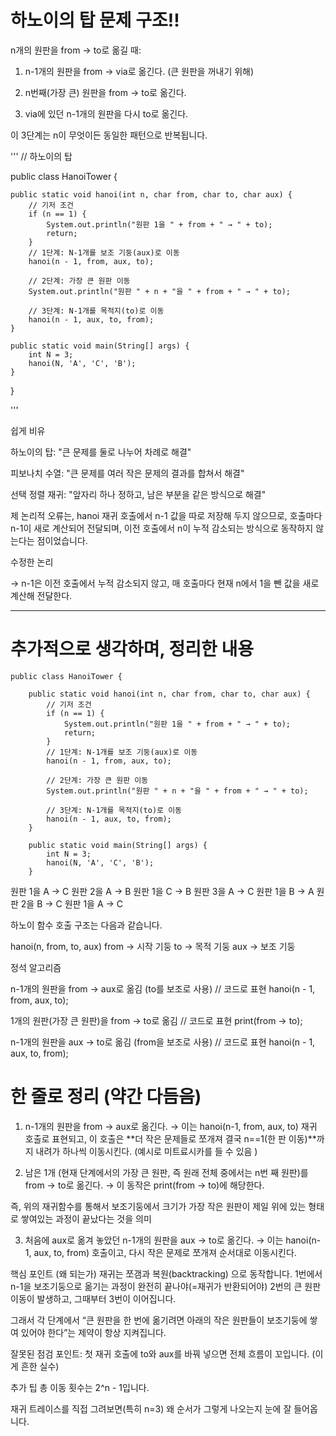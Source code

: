 <h1>하노이의 탑 문제 구조!!</h1>




n개의 원판을 from → to로 옮길 때:

1. n-1개의 원판을 from → via로 옮긴다. (큰 원판을 꺼내기 위해)

2. n번째(가장 큰) 원판을 from → to로 옮긴다.

3. via에 있던 n-1개의 원판을 다시 to로 옮긴다.

이 3단계는 n이 무엇이든 동일한 패턴으로 반복됩니다.



'''
// 하노이의 탑

public class HanoiTower {

    public static void hanoi(int n, char from, char to, char aux) {
        // 기저 조건
        if (n == 1) {
            System.out.println("원판 1을 " + from + " → " + to);
            return;
        }
        // 1단계: N-1개를 보조 기둥(aux)로 이동
        hanoi(n - 1, from, aux, to);

        // 2단계: 가장 큰 원판 이동
        System.out.println("원판 " + n + "을 " + from + " → " + to);

        // 3단계: N-1개를 목적지(to)로 이동
        hanoi(n - 1, aux, to, from);
    }

    public static void main(String[] args) {
        int N = 3;
        hanoi(N, 'A', 'C', 'B');
    }
}


'''


쉽게 비유

하노이의 탑: "큰 문제를 둘로 나누어 차례로 해결"

피보나치 수열: "큰 문제를 여러 작은 문제의 결과를 합쳐서 해결"

선택 정렬 재귀: "앞자리 하나 정하고, 남은 부분을 같은 방식으로 해결"


제 논리적 오류는, hanoi 재귀 호출에서 n-1 값을 따로 저장해 두지 않으므로, 호출마다 n-1이 새로 계산되어 전달되며, 이전 호출에서 n이 누적 감소되는 방식으로 동작하지 않는다는 점이었습니다.

수정한 논리 

-> n-1은 이전 호출에서 누적 감소되지 않고, 매 호출마다 현재 n에서 1을 뺀 값을 새로 계산해 전달한다.


<hr>
<h1>추가적으로 생각하며, 정리한 내용 </h1>

```
public class HanoiTower {

    public static void hanoi(int n, char from, char to, char aux) {
        // 기저 조건
        if (n == 1) {
            System.out.println("원판 1을 " + from + " → " + to);
            return;
        }
        // 1단계: N-1개를 보조 기둥(aux)로 이동
        hanoi(n - 1, from, aux, to);

        // 2단계: 가장 큰 원판 이동
        System.out.println("원판 " + n + "을 " + from + " → " + to);

        // 3단계: N-1개를 목적지(to)로 이동
        hanoi(n - 1, aux, to, from);
    }

    public static void main(String[] args) {
        int N = 3;
        hanoi(N, 'A', 'C', 'B');
    }
```

원판 1을 A → C
원판 2을 A → B
원판 1을 C → B
원판 3을 A → C
원판 1을 B → A
원판 2을 B → C
원판 1을 A → C


하노이 함수 호출 구조는 다음과 같습니다.

hanoi(n, from, to, aux)
from → 시작 기둥
to → 목적 기둥
aux → 보조 기둥


정석 알고리즘

n-1개의 원판을 from → aux로 옮김 (to를 보조로 사용) // 코드로 표현 hanoi(n - 1, from, aux, to);

1개의 원판(가장 큰 원판)을 from → to로 옮김  // 코드로 표현 print(from -> to);

n-1개의 원판을 aux → to로 옮김 (from을 보조로 사용) // 코드로 표현 hanoi(n - 1, aux, to, from);


<h1>한 줄로 정리 (약간 다듬음)</h1>

1) n-1개의 원판을 from → aux로 옮긴다.
→ 이는 hanoi(n-1, from, aux, to) 재귀 호출로 표현되고, 이 호출은 **더 작은 문제들로 쪼개져 결국 n==1(한 판 이동)**까지 내려가 하나씩 이동시킨다.
(예시로 미트료시카를 들 수 있음 )

2) 남은 1개
(현재 단계에서의 가장 큰 원판, 즉 원래 전체 중에서는 n번 째 원판)를 from → to로 옮긴다. 
→ 이 동작은 print(from -> to)에 해당한다.

즉, 위의 재귀함수를 통해서 보조기둥에서 크기가 가장 작은 원판이 제일 위에 있는 형태로 쌓여있는 과정이 끝났다는 것을 의미

3) 처음에 aux로 옮겨 놓았던 n-1개의 원판을 aux → to로 옮긴다.
→ 이는 hanoi(n-1, aux, to, from) 호출이고, 다시 작은 문제로 쪼개져 순서대로 이동시킨다.

핵심 포인트 (왜 되는가)
재귀는 쪼갬과 복원(backtracking) 으로 동작합니다. 1번에서 n-1을 보조기둥으로 옮기는 과정이 완전히 끝나야(=재귀가 반환되어야) 2번의 큰 원판 이동이 발생하고, 그때부터 3번이 이어집니다.

그래서 각 단계에서 “큰 원판을 한 번에 옮기려면 아래의 작은 원판들이 보조기둥에 쌓여 있어야 한다”는 제약이 항상 지켜집니다.

잘못된 점검 포인트: 첫 재귀 호출에 to와 aux를 바꿔 넣으면 전체 흐름이 꼬입니다. (이게 흔한 실수)

추가 팁
총 이동 횟수는 2^n - 1입니다.

재귀 트레이스를 직접 그려보면(특히 n=3) 왜 순서가 그렇게 나오는지 눈에 잘 들어옵니다.

